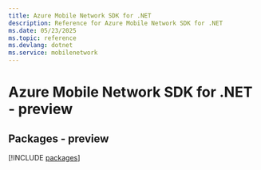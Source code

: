 ```yaml
---
title: Azure Mobile Network SDK for .NET
description: Reference for Azure Mobile Network SDK for .NET
ms.date: 05/23/2025
ms.topic: reference
ms.devlang: dotnet
ms.service: mobilenetwork
---
```

# Azure Mobile Network SDK for .NET - preview
## Packages - preview
[!INCLUDE [packages](mobile-network-index.md)]